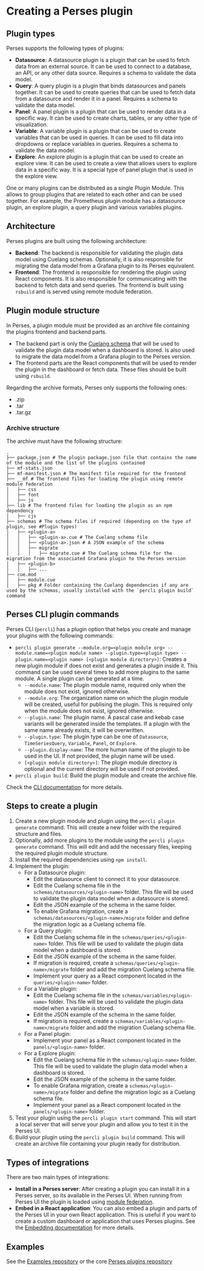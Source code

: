# Creating a Perses plugin

## Plugin types

Perses supports the following types of plugins:

- **Datasource**: A datasource plugin is a plugin that can be used to fetch data from an external source. It can be used to
  connect to a database, an API, or any other data source. Requires a schema to validate the data model.
- **Query**: A query plugin is a plugin that binds datasources and panels together. It can be used to create queries that can
  be used to fetch data from a datasource and render it in a panel. Requires a schema to validate the data model.
- **Panel**: A panel plugin is a plugin that can be used to render data in a specific way. It can be used to create charts,
  tables, or any other type of visualization.
- **Variable**: A variable plugin is a plugin that can be used to create variables that can be used in queries. It can be used to
  fill data into dropdowns or replace variables in queries. Requires a schema to validate the data model.
- **Explore**: An explore plugin is a plugin that can be used to create an explore view. It can be used to create a view that allows
  users to explore data in a specific way. It is a special type of panel plugin that is used in the explore view.

One or many plugins can be distributed as a single Plugin Module. This allows to group plugins that are related to each other
and can be used together. For example, the Prometheus plugin module has a datasource plugin, an explore plugin, a query plugin and various variables plugins.

## Architecture

Perses plugins are built using the following architecture:

- **Backend**: The backend is responsible for validating the plugin data model using Cuelang schemas. Optionally, it is also responsible
  for migrating the data model from a Grafana plugin to its Perses equivalent.
- **Frontend**: The frontend is responsible for rendering the plugin using React components. It is also responsible for
  communicating with the backend to fetch data and send queries. The frontend is built using `rsbuild` and is served using
  remote module federation.

## Plugin module structure

In Perses, a plugin module must be provided as an archive file containing the plugins frontend and backend parts.

- The backend part is only the [Cuelang schema](./cue.md) that will be used to validate the plugin data model when a dashboard is
  stored. Is also used to migrate the data model from a Grafana plugin to the Perses version.
- The frontend parts are the React components that will be used to render the plugin in the dashboard or fetch data. These files
  should be built using `rsbuild`.

Regarding the archive formats, Perses only supports the following ones:

- .zip
- .tar
- .tar.gz

### Archive structure

The archive must have the following structure:

```plaintext
.
├── package.json # The plugin package.json file that contains the name of the module and the list of the plugins contained
├── mf-stats.json
├── mf-manifest.json # The manifest file required for the frontend
├── __mf # The frontend files for loading the plugin using remote module federation
│   ├── css
│   ├── font
│   ├── js
├── lib # The frontend files for loading the plugin as an npm dependency
│   ├── cjs
├── schemas # The schema files if required (depending on the type of plugin, see #Plugin types)
│   ├── <plugin-a>
│   │   ├── <plugin-a>.cue # The Cuelang schema file
│   │   ├── <plugin-a>.json # A JSON example of the schema
│   │   ├── migrate
│   │   │   ├── migrate.cue # The Cuelang schema file for the migration from the associated Grafana plugin to the Perses version
│   ├── <plugin-b>
│   │   ├── ...
├── cue.mod
│   ├── module.cue
│   ├── pkg # Folder containing the Cuelang dependencies if any are used by the schemas, usually installed with the `percli plugin build` command
```

## Perses CLI plugin commands

Perses CLI (`percli`) has a plugin option that helps you create and manage your plugins with the following commands:

- `percli plugin generate --module.org=<plugin module org> --module.name=<plugin module name> --plugin.type=<plugin type> --plugin.name=<plugin name> [<plugin module directory>]`: Creates a new plugin module if does not exist and generates a plugin inside it. This command can be used several times to add more plugins to the same module. A single plugin can be generated at a time.
  - `--module.name`: The plugin module name, required only when the module does not exist, ignored otherwise.
  - `--module.org`: The organization name on which the plugin module will be created, useful for publising the plugin. This is required only when the module does not exist, ignored otherwise.
  - `--plugin.name`: The plugin name. A pascal case and kebab case variants will be generated inside the templates. If a plugin with the same name already exists, it will be overwritten.
  - `--plugin.type`: The plugin type can be one of
    `Datasource`, `TimeSeriesQuery`, `Variable`, `Panel`, or `Explore`.
  - `--plugin.display-name`: The more human name of the plugin to be used in the UI. If not provided, the plugin name will be used.
  - `[<plugin module directory>]`: The plugin module directory is optional and the current directory will be used if not provided.
- `percli plugin build`: Build the plugin module and create the archive file.

Check the [CLI documentation](../cli.md) for more details.

## Steps to create a plugin

1. Create a new plugin module and plugin using the `percli plugin generate` command. This will create a new folder with the required structure and files.
2. Optionally, add more plugins to the module using the `percli plugin generate` command. This will edit and add the necessary files, keeping the required plugin module structure.
3. Install the required dependencies using `npm install`.
4. Implement the plugin:
   - For a Datasource plugin:
     - Edit the datasource client to connect it to your datasource.
     - Edit the Cuelang schema file in the `schemas/datasources/<plugin-name>` folder. This file will be used to validate the plugin data model when a datasource is stored.
     - Edit the JSON example of the schema in the same folder.
     - To enable Grafana migration, create a `schemas/datasources/<plugin-name>/migrate` folder and define the migration logic as a Cuelang schema file.
   - For a Query plugin:
     - Edit the Cuelang schema file in the `schemas/queries/<plugin-name>` folder. This file will be used to validate the plugin data model when a dashboard is stored.
     - Edit the JSON example of the schema in the same folder.
     - If migration is required, create a `schemas/queries/<plugin-name>/migrate` folder and add the migration Cuelang schema file.
     - Implement your query as a React component located in the `queries/<plugin-name>` folder.
   - For a Variable plugin:
     - Edit the Cuelang schema file in the `schemas/variables/<plugin-name>` folder. This file will be used to validate the plugin data model when a variable is stored.
     - Edit the JSON example of the schema in the same folder.
     - If migration is required, create a `schemas/variables/<plugin-name>/migrate` folder and add the migration Cuelang schema file.
   - For a Panel plugin:
     - Implement your panel as a React component located in the `panels/<plugin-name>` folder.
   - For a Explore plugin:
     - Edit the Cuelang schema file in the `schemas/<plugin-name>` folder. This file will be used to validate the plugin data model when a dashboard is stored.
     - Edit the JSON example of the schema in the same folder.
     - To enable Grafana migration, create a `schemas/<plugin-name>/migrate` folder and define the migration logic as a Cuelang schema file.
     - Implement your panel as a React component located in the `panels/<plugin-name>` folder.
5. Test your plugin using the `percli plugin start` command. This will start a local server that will serve your plugin and allow you to test it in the Perses UI.
6. Build your plugin using the `percli plugin build` command. This will create an archive file containing your plugin ready for distribution.

## Types of integrations

There are two main types of integrations:

- **Install in a Perses server**: After creating a plugin you can install it in a Perses server, so its available in the Perses UI. When running from Perses UI the plugin is loaded using [module federation](https://rspack.dev/guide/features/module-federation).
- **Embed in a React application**: You can also embed a plugin and parts of the Perses UI in your own React application. This is useful if you want to create a custom dashboard or application that uses Perses plugins. See the [Embedding documentation](../embedding-panels.md) for more details.

## Examples

See the [Examples repository](http://github.com/perses/plugin-examples) or the core [Perses plugins repository](http://github.com/perses/plugins)
